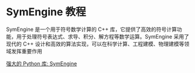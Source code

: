# SymEngine 教程

<show-structure depth="3"/>


SymEngine 是一个用于符号数学计算的 C++ 库，它提供了高效的符号计算功能，用于处理符号表达式、求导、积分、解方程等数学运算。SymEngine 采用了现代的 C++ 设计和高效的算法实现，可以在科学计算、工程建模、物理建模等领域发挥重要作用


<seealso>
<category ref="ref_docs">
    <a href="https://mp.weixin.qq.com/s/hiiAfqCpp8mcKZK-87v0ng">强大的 Python 库: SymEngine</a>
</category>
<category ref="ref_github">
</category>
<category ref="ref_issues">
</category>
<category ref="ref_hf">
</category>
<category ref="ref_ms">
</category>
</seealso>
